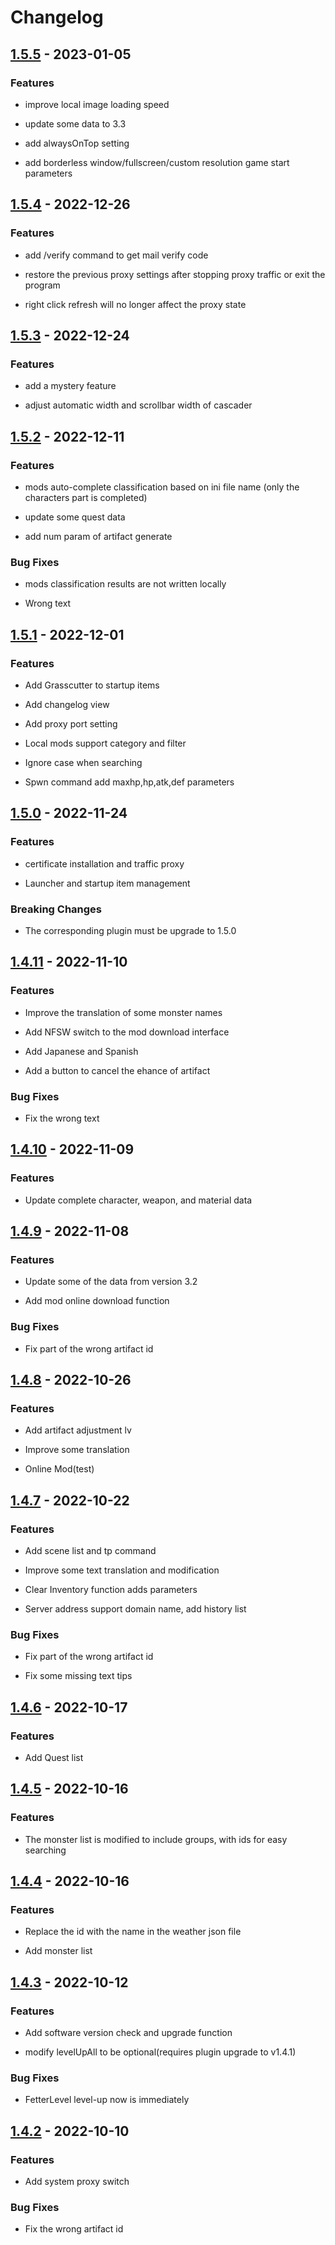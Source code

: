 # Changelog

## [1.5.5] - 2023-01-05

### Features

- improve local image loading speed

- update some data to 3.3

- add alwaysOnTop setting

- add borderless window/fullscreen/custom resolution game start parameters

## [1.5.4] - 2022-12-26

### Features

- add /verify command to get mail verify code

- restore the previous proxy settings after stopping proxy traffic or exit the program

- right click refresh will no longer affect the proxy state

## [1.5.3] - 2022-12-24

### Features

- add a mystery feature

- adjust automatic width and scrollbar width of cascader

## [1.5.2] - 2022-12-11

### Features

- mods auto-complete classification based on ini file name (only the characters part is completed)

- update some quest data

- add num param of artifact generate

### Bug Fixes

- mods classification results are not written locally

- Wrong text

## [1.5.1] - 2022-12-01

### Features

- Add Grasscutter to startup items

- Add changelog view

- Add proxy port setting

- Local mods support category and filter

- Ignore case when searching

- Spwn command add maxhp,hp,atk,def parameters

## [1.5.0] - 2022-11-24

### Features

- certificate installation and traffic proxy

- Launcher and startup item management

### Breaking Changes

- The corresponding plugin must be upgrade to 1.5.0

## [1.4.11] - 2022-11-10

### Features

- Improve the translation of some monster names

- Add NFSW switch to the mod download interface

- Add Japanese and Spanish

- Add a button to cancel the ehance of artifact

### Bug Fixes

- Fix the wrong text

## [1.4.10] - 2022-11-09

### Features

- Update complete character, weapon, and material data

## [1.4.9] - 2022-11-08

### Features

- Update some of the data from version 3.2

- Add mod online download function

### Bug Fixes

- Fix part of the wrong artifact id

## [1.4.8] - 2022-10-26

### Features

- Add artifact adjustment lv

- Improve some translation

- Online Mod(test)

## [1.4.7] - 2022-10-22

### Features

- Add scene list and tp command

- Improve some text translation and modification

- Clear Inventory function adds parameters

- Server address support domain name, add history list

### Bug Fixes

- Fix part of the wrong artifact id

- Fix some missing text tips

## [1.4.6] - 2022-10-17

### Features

- Add Quest list

## [1.4.5] - 2022-10-16

### Features

- The monster list is modified to include groups, with ids for easy searching

## [1.4.4] - 2022-10-16

### Features

- Replace the id with the name in the weather json file

- Add monster list

## [1.4.3] - 2022-10-12

### Features

- Add software version check and upgrade function

- modify levelUpAll to be optional(requires plugin upgrade to v1.4.1)

### Bug Fixes

- FetterLevel level-up now is immediately

## [1.4.2] - 2022-10-10

### Features

- Add system proxy switch

### Bug Fixes

- Fix the wrong artifact id

[1.5.5]: https://github.com/jianxingxuejian/grasscutter-tools/compare/v1.5.4...v1.5.5
[1.5.4]: https://github.com/jianxingxuejian/grasscutter-tools/compare/v1.5.3...v1.5.4
[1.5.3]: https://github.com/jianxingxuejian/grasscutter-tools/compare/v1.5.2...v1.5.3
[1.5.2]: https://github.com/jianxingxuejian/grasscutter-tools/compare/v1.5.1...v1.5.2
[1.5.1]: https://github.com/jianxingxuejian/grasscutter-tools/compare/v1.5.0...v1.5.1
[1.5.0]: https://github.com/jianxingxuejian/grasscutter-tools/compare/v1.4.11...v1.5.0
[1.4.11]: https://github.com/jianxingxuejian/grasscutter-tools/compare/v1.4.10...v1.4.11
[1.4.10]: https://github.com/jianxingxuejian/grasscutter-tools/compare/v1.4.9...v1.4.10
[1.4.9]: https://github.com/jianxingxuejian/grasscutter-tools/compare/v1.4.8...v1.4.9
[1.4.8]: https://github.com/jianxingxuejian/grasscutter-tools/compare/v1.4.7...v1.4.8
[1.4.7]: https://github.com/jianxingxuejian/grasscutter-tools/compare/v1.4.6...v1.4.7
[1.4.6]: https://github.com/jianxingxuejian/grasscutter-tools/compare/v1.4.5...v1.4.6
[1.4.5]: https://github.com/jianxingxuejian/grasscutter-tools/compare/v1.4.4...v1.4.5
[1.4.4]: https://github.com/jianxingxuejian/grasscutter-tools/compare/v1.4.3...v1.4.4
[1.4.3]: https://github.com/jianxingxuejian/grasscutter-tools/compare/v1.4.2...v1.4.3
[1.4.2]: https://github.com/jianxingxuejian/grasscutter-tools/releases/tag/v1.4.2
